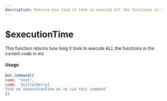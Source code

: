 ```yaml
---
description: Returns how long it took to execute all the functions in the current code in ms
---
```


# $executionTime

This function returns how long it took to execute ALL the functions in the current code in ms

#### Usage

```javascript
bot.command({
name: "test",
code: `$title[Hello]
Took me $executionTime ms to run this command`
})
```

